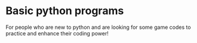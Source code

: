# Basic python programs
For people who are new to python and are looking for some game codes to practice and enhance their coding power!

